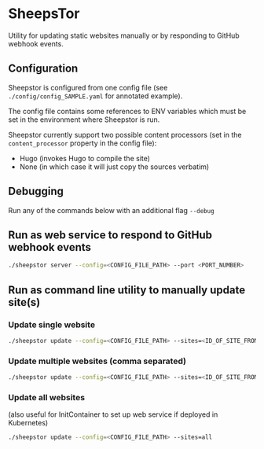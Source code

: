 # SheepsTor
Utility for updating static websites manually or by responding to GitHub webhook events.

## Configuration
Sheepstor is configured from one config file (see `./config/config_SAMPLE.yaml` for annotated example).

The config file contains some references to ENV variables which must be set in the environment where Sheepstor is run.

Sheepstor currently support two possible content processors (set in the `content_processor` property in the config file):
- Hugo (invokes Hugo to compile the site)
- None (in which case it will just copy the sources verbatim)

## Debugging
Run any of the commands below with an additional flag `--debug`


## Run as web service to respond to GitHub webhook events
```bash
./sheepstor server --config=<CONFIG_FILE_PATH> --port <PORT_NUMBER>
```

## Run as command line utility to manually update site(s)
### Update single website
```bash
./sheepstor update --config=<CONFIG_FILE_PATH> --sites=<ID_OF_SITE_FROM_CONFIG>
```

### Update multiple websites (comma separated)
```bash
./sheepstor update --config=<CONFIG_FILE_PATH> --sites=<ID_OF_SITE_FROM_CONFIG>,<ID_OF_ANOTHER_SITE_FROM_CONFIG>
```

### Update all websites
(also useful for InitContainer to set up web service if deployed in Kubernetes)
```bash
./sheepstor update --config=<CONFIG_FILE_PATH> --sites=all
```
